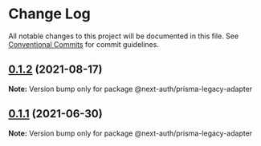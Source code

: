 # Change Log

All notable changes to this project will be documented in this file.
See [Conventional Commits](https://conventionalcommits.org) for commit guidelines.

## [0.1.2](https://github.com/nextauthjs/adapters/compare/@next-auth/prisma-legacy-adapter@0.1.1...@next-auth/prisma-legacy-adapter@0.1.2) (2021-08-17)

**Note:** Version bump only for package @next-auth/prisma-legacy-adapter

## [0.1.1](https://github.com/nextauthjs/adapters/compare/@next-auth/prisma-legacy-adapter@0.1.0...@next-auth/prisma-legacy-adapter@0.1.1) (2021-06-30)

**Note:** Version bump only for package @next-auth/prisma-legacy-adapter
